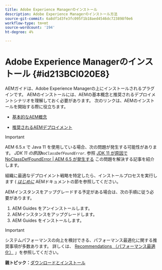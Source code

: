```yaml
---
title: Adobe Experience Managerのインストール
description: Adobe Experience Managerのインストール方法
source-git-commit: 6a8df1d3fe3fc095f1b18aed4546dc723898f0e6
workflow-type: tm+mt
source-wordcount: '194'
ht-degree: 4%

---
```



# Adobe Experience Managerのインストール {#id213BCI020E8}

AEMガイドは、Adobe Experience Managerの上にインストールされるプラグインです。 AEMのインストールには、AEMの基本概念と推奨されるデプロイメントシナリオを理解しておく必要があります。 次のリンクは、AEMのインストールを開始する際に役立ちます。

- [基本的なAEM概念](https://helpx.adobe.com/experience-manager/6-5/sites/deploying/using/deploy.html#BasicConcepts)

- [推奨されるAEMデプロイメント](https://helpx.adobe.com/experience-manager/6-5/sites/deploying/using/recommended-deploys.html)


>[!IMPORTANT]
>
> AEM 6.5.x で Java 11 を使用している場合、次の問題が発生する可能性があります。 *JDK 11 の原因`NoClassDefFoundError`*. 参照 [JDK 11 が原因で NoClassDefFoundError \| AEM 6.5 が発生する](https://helpx.adobe.com/experience-manager/kb/jdk-11-causes-noclassdeffounderror---aem-6-5.html) この問題を解決する記事を紹介します。

組織に最適なデプロイメント戦略を特定したら、インストールプロセスを実行します ( *[はじめに](https://helpx.adobe.com/jp/experience-manager/6-5/sites/deploying/using/deploy.html#GettingStarted)* AEMドキュメントの節を参照してください。

AEMインスタンスをアップグレードする予定がある場合は、次の手順に従う必要があります。

1. AEM Guides をアンインストールします。
1. AEMインスタンスをアップグレードします。
1. AEM Guides をインストールします。

>[!IMPORTANT]
>
> システムパフォーマンスの向上を検討できる、パフォーマンス最適化に関する推奨事項が多数あります。 詳しくは、 [Recommendations （パフォーマンス最適化）](download-install-recommend-perf-optimiz.md#) 」を参照してください。

**親トピック：**[&#x200B;ダウンロードとインストール](download-install.md)

